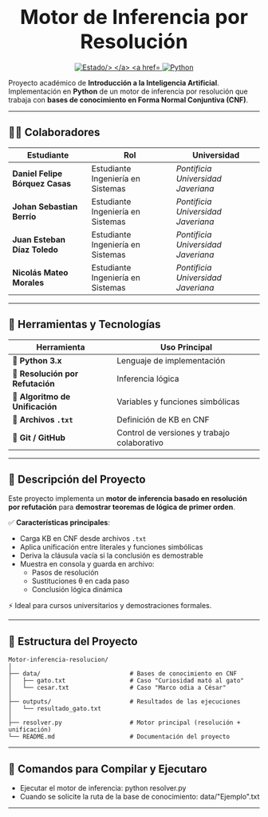 <!-- Encabezado animado -->
<h1 align="center">
  <span style="font-size:2.5rem; font-weight:bold;">
      Motor de Inferencia por Resolución
  </span>
  <br>
  <span style="font-size:1.2rem; color:gray; font-family:monospace;">
    <span id="typed"></span>
  </span>
</h1>

<!-- Badge de estado -->
<p align="center">
  <a href="#">
    <img src="https://img.shields.io/badge/Estado-Proyecto%20Terminado-success?style=for-the-badge&logo=github" alt="Estado/>
  </a>
  <a href="#">
    <img src="https://img.shields.io/badge/Python-3.x-blue?style=for-the-badge&logo=python" alt="Python"/>
  </a>
</p>

<!-- Subtítulo -->
<p>
  Proyecto académico de <strong>Introducción a la Inteligencia Artificial</strong>.<br>
  Implementación en <strong>Python</strong> de un motor de inferencia por resolución que trabaja con <strong>bases de conocimiento en Forma Normal Conjuntiva (CNF)</strong>.
</p>

---

## 🧍‍♂️ Colaboradores

<div align="center">

<table>
<thead>
<tr>
<th>Estudiante</th>
<th>Rol</th>
<th>Universidad</th>
</tr>
</thead>
<tbody>
<tr style="transition: all 0.3s ease-in-out;">
<td><strong>Daniel Felipe Bórquez Casas</strong></td>
<td>Estudiante Ingeniería en Sistemas</td>
<td><em>Pontificia Universidad Javeriana</em></td>
</tr>
<tr>
<td><strong>Johan Sebastian Berrío</strong></td>
<td>Estudiante Ingeniería en Sistemas</td>
<td><em>Pontificia Universidad Javeriana</em></td>
</tr>
<tr>
<td><strong>Juan Esteban Díaz Toledo</strong></td>
<td>Estudiante Ingeniería en Sistemas</td>
<td><em>Pontificia Universidad Javeriana</em></td>
</tr>
<tr>
<td><strong>Nicolás Mateo Morales</strong></td>
<td>Estudiante Ingeniería en Sistemas</td>
<td><em>Pontificia Universidad Javeriana</em></td>
</tr>
</tbody>
</table>

</div>

---

## 🧰 Herramientas y Tecnologías

<div>

| Herramienta | Uso Principal |
|------------|---------------|
| 🐍 **Python 3.x** | Lenguaje de implementación |
| 🧠 **Resolución por Refutación** | Inferencia lógica |
| 🔗 **Algoritmo de Unificación** | Variables y funciones simbólicas |
| 📝 **Archivos `.txt`** | Definición de KB en CNF |
| 🌿 **Git / GitHub** | Control de versiones y trabajo colaborativo |

</div>

---

## 📌 Descripción del Proyecto

Este proyecto implementa un **motor de inferencia basado en resolución por refutación** para **demostrar teoremas de lógica de primer orden**.

✅ **Características principales**:
- Carga KB en CNF desde archivos `.txt`
- Aplica unificación entre literales y funciones simbólicas
- Deriva la cláusula vacía si la conclusión es demostrable
- Muestra en consola y guarda en archivo:
  - Pasos de resolución
  - Sustituciones θ en cada paso
  - Conclusión lógica dinámica

⚡ Ideal para cursos universitarios y demostraciones formales.

---

## 🧭 Estructura del Proyecto

```plaintext
Motor-inferencia-resolucion/
│
├── data/                         # Bases de conocimiento en CNF
│   ├── gato.txt                  # Caso "Curiosidad mató al gato"
│   └── cesar.txt                 # Caso "Marco odia a César"
│
├── outputs/                      # Resultados de las ejecuciones
│   └── resultado_gato.txt
│
├── resolver.py                   # Motor principal (resolución + unificación)
└── README.md                     # Documentación del proyecto
```

--- 

## 🧪 **Comandos para Compilar y Ejecutaro** 

- Ejecutar el motor de inferencia: python resolver.py
- Cuando se solicite la ruta de la base de conocimiento: data/"Ejemplo".txt

---
